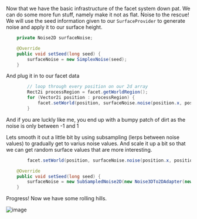 Now that we have the basic infrastructure of the facet system down pat.  We can do some more fun stuff,  namely make it not as flat.  Noise to the rescue!  We will use the seed information given to our ```SurfaceProvider``` to generate noise and apply it to our surface height.

```java
    private Noise2D surfaceNoise;

    @Override
    public void setSeed(long seed) {
        surfaceNoise = new SimplexNoise(seed);
    }
```
And plug it in to our facet data
```java
        // loop through every position on our 2d array
        Rect2i processRegion = facet.getWorldRegion();
        for (Vector2i position : processRegion) {
            facet.setWorld(position, surfaceNoise.noise(position.x, position.y));
        }
```
And if you are luckly like me,  you end up with a bumpy patch of dirt as the noise is only between -1 and 1

Lets smooth it out a little bit by using subsampling (lerps between noise values) to gradually get to varius noise values. And scale it up a bit so that we can get random surface values that are more interesting.
```java
        facet.setWorld(position, surfaceNoise.noise(position.x, position.y) * 20);
```
```java
    @Override
    public void setSeed(long seed) {
        surfaceNoise = new SubSampledNoise2D(new Noise3DTo2DAdapter(new SimplexNoise(seed), 0), new Vector2f(0.01f, 0.01f), 1);
    }
```
Progress!  Now we have some rolling hills.

![image](https://raw.githubusercontent.com/Terasology/TutorialWorldGeneration/master/images/Noise%20Sampling.png)
